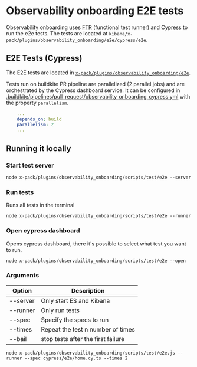 # Observability onboarding E2E tests

Observability onboarding uses [FTR](../../../../packages/kbn-test/README.mdx) (functional test runner) and [Cypress](https://www.cypress.io/) to run the e2e tests. The tests are located at `kibana/x-pack/plugins/observability_onboarding/e2e/cypress/e2e`.

## E2E Tests (Cypress)

The E2E tests are located in [`x-pack/plugins/observability_onboarding/e2e`](./cypress/e2e).

Tests run on buildkite PR pipeline are parallelized (2 parallel jobs) and are orchestrated by the Cypress dashboard service. It can be configured in [.buildkite/pipelines/pull_request/observability_onboarding_cypress.yml](https://github.com/elastic/kibana/blob/main/.buildkite/pipelines/pull_request/observability_onboarding_cypress.yml) with the property `parallelism`.

```yml
    ...
    depends_on: build
    parallelism: 2
    ...
```

## Running it locally

### Start test server

```
node x-pack/plugins/observability_onboarding/scripts/test/e2e --server
```

### Run tests
Runs all tests in the terminal

```
node x-pack/plugins/observability_onboarding/scripts/test/e2e --runner
```

### Open cypress dashboard
Opens cypress dashboard, there it's possible to select what test you want to run.

```
node x-pack/plugins/observability_onboarding/scripts/test/e2e --open
```
### Arguments

| Option       | Description                                     |
| ------------ | ----------------------------------------------- |
| --server     | Only start ES and Kibana                        |
| --runner     | Only run tests                                  |
| --spec       | Specify the specs to run                        |
| --times      | Repeat the test n number of times               |
| --bail       | stop tests after the first failure              |

```
node x-pack/plugins/observability_onboarding/scripts/test/e2e.js --runner --spec cypress/e2e/home.cy.ts --times 2
```